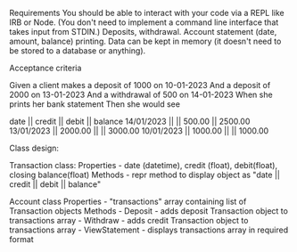 Requirements
You should be able to interact with your code via a REPL like IRB or Node. (You don't need to implement a command line interface that takes input from STDIN.)
Deposits, withdrawal.
Account statement (date, amount, balance) printing.
Data can be kept in memory (it doesn't need to be stored to a database or anything).


Acceptance criteria

Given a client makes a deposit of 1000 on 10-01-2023
And a deposit of 2000 on 13-01-2023
And a withdrawal of 500 on 14-01-2023
When she prints her bank statement
Then she would see

date || credit || debit || balance
14/01/2023 || || 500.00 || 2500.00
13/01/2023 || 2000.00 || || 3000.00
10/01/2023 || 1000.00 || || 1000.00


Class design:

Transaction class:
Properties - date (datetime), credit (float), debit(float), closing balance(float)
Methods - repr method to display object as "date || credit || debit || balance"

Account class
Properties - "transactions" array containing list of Transaction objects
Methods - Deposit - adds deposit Transaction object to transactions array
        - Withdraw - adds credit Transaction object to transactions array
        - ViewStatement - displays transactions array in required format
